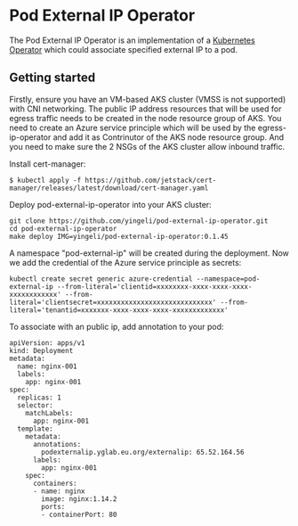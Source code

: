 # Pod External IP Operator

The Pod External IP Operator is an implementation of a [Kubernetes Operator](https://kubernetes.io/docs/concepts/extend-kubernetes/operator/) which could associate specified external IP to a pod.

## Getting started

Firstly, ensure you have an VM-based AKS cluster (VMSS is not supported) with CNI networking. The public IP address resources that will be used for egress traffic needs to be created in the node resource group of AKS. You need to create an Azure service principle which will be used by the egress-ip-operator and add it as Contrinutor of the AKS node resource group. And you need to make sure the 2 NSGs of the AKS cluster allow inbound traffic.

Install cert-manager:
```
$ kubectl apply -f https://github.com/jetstack/cert-manager/releases/latest/download/cert-manager.yaml
```

Deploy pod-external-ip-operator into your AKS cluster:
```
git clone https://github.com/yingeli/pod-external-ip-operator.git
cd pod-external-ip-operator
make deploy IMG=yingeli/pod-external-ip-operator:0.1.45
```

A namespace "pod-external-ip" will be created during the deployment. Now we add the credential of the Azure service principle as secrets:
```
kubectl create secret generic azure-credential --namespace=pod-external-ip --from-literal='clientid=xxxxxxxx-xxxx-xxxx-xxxx-xxxxxxxxxxxx' --from-literal='clientsecret=xxxxxxxxxxxxxxxxxxxxxxxxxxxxx' --from-literal='tenantid=xxxxxxx-xxxx-xxxx-xxxx-xxxxxxxxxxxxx'
```

To associate with an public ip, add annotation to your pod:
```
apiVersion: apps/v1
kind: Deployment
metadata:
  name: nginx-001
  labels:
    app: nginx-001
spec:
  replicas: 1
  selector:
    matchLabels:
      app: nginx-001
  template:
    metadata:
      annotations:
        podexternalip.yglab.eu.org/externalip: 65.52.164.56    
      labels:
        app: nginx-001
    spec:
      containers:
      - name: nginx
        image: nginx:1.14.2
        ports:
        - containerPort: 80
```
